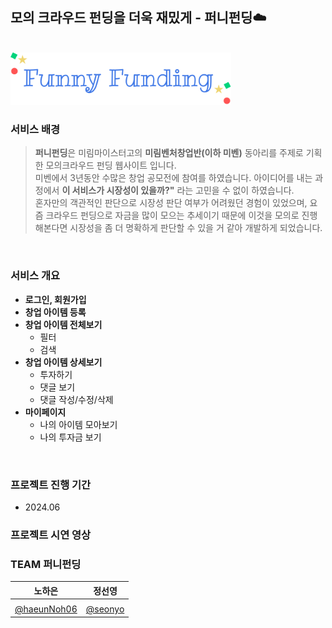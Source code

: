 ## 모의 크라우드 펀딩을 더욱 재밌게 - 퍼니펀딩☁️
<br>


<img src="https://github.com/funny-funding/funny-funding-django/blob/main/funfun/static/funfun/images/logo.svg" width="70%" />


### 서비스 배경
> **퍼니펀딩**은 미림마이스터고의 **미림벤처창업반(이하 미벤)** 동아리를 주제로 기획한 모의크라우드 펀딩 웹사이트 입니다.
> <br>
> 미벤에서 3년동안 수많은 창업 공모전에 참여를 하였습니다. 아이디어를 내는 과정에서 **이 서비스가 시장성이 있을까?"** 라는 고민을 수 없이 하였습니다.
> <br>
> 혼자만의 객관적인 판단으로 시장성 판단 여부가 어려웠던 경험이 있었으며, 요즘 크라우드 펀딩으로 자금을 많이 모으는 추세이기 때문에 이것을 모의로 진행해본다면 시장성을 좀 더 명확하게 판단할 수 있을 거 같아 개발하게 되었습니다.
> <br>

<br>

### 서비스 개요
- **로그인, 회원가입**
- **창업 아이템 등록**
- **창업 아이템 전체보기**
  - 필터
  - 검색
- **창업 아이템 상세보기**
  - 투자하기
  - 댓글 보기
  - 댓글 작성/수정/삭제
- **마이페이지**
  - 나의 아이템 모아보기
  - 나의 투자금 보기
 
<br>

### 프로젝트 진행 기간
- 2024.06

### 프로젝트 시연 영상


### TEAM 퍼니펀딩
|노하은|정선영|
|:---:|:---:|
|     |     |
|<a href="https://github.com/haeunNoh06">@haeunNoh06</a>|<a href="https://github.com/seonyo">@seonyo</a>|
